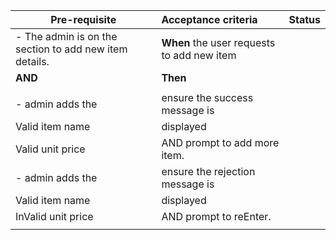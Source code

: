 | **Pre-requisite**     | **Acceptance criteria**|**Status**|
| ------------- |:-------------|:-----------:|
|- The admin is on the section to add new item details.|**When** the user requests to add new item|        |
|**AND**|**Then**|      |
||||
|- admin adds the |ensure the success message is||
|      Valid item name|displayed ||
|      Valid unit price|AND prompt to add more item.||
|- admin adds the |ensure the rejection message is||
|Valid item name|displayed ||
| InValid unit price|AND prompt to reEnter.||
||||


      	
 


      
     

 



